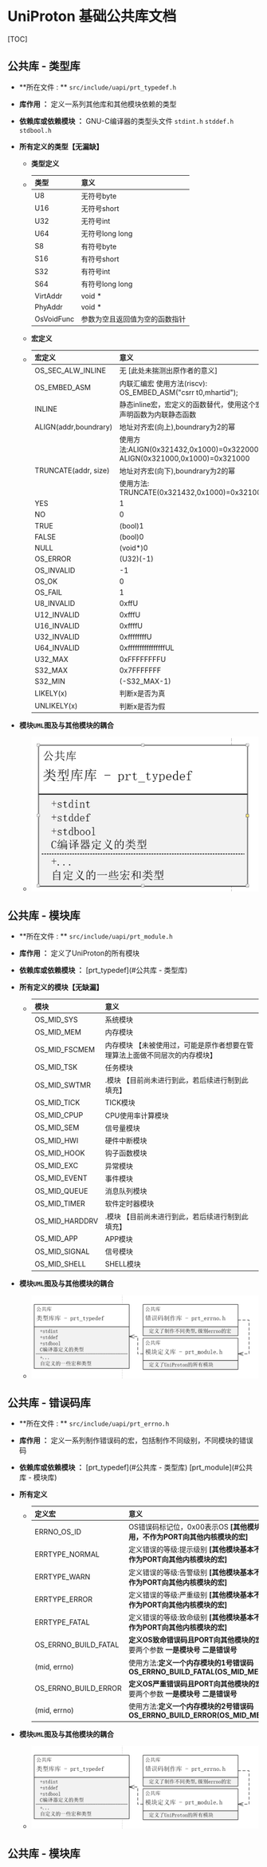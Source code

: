 # UniProton 基础公共库文档

[TOC]



## 公共库 - 类型库

- **所在文件		     : **  `src/include/uapi/prt_typedef.h`

- **库作用		        ：** 定义一系列其他库和其他模块依赖的类型

- **依赖库或依赖模块     ：** GNU-C编译器的类型头文件 `stdint.h` `stddef.h` `stdbool.h`

- **所有定义的类型【无漏缺】**

  - **类型定义**

  - | 类型       | 意义                           |
    | ---------- | ------------------------------ |
    | U8         | 无符号byte                     |
    | U16        | 无符号short                    |
    | U32        | 无符号int                      |
    | U64        | 无符号long long                |
    | S8         | 有符号byte                     |
    | S16        | 有符号short                    |
    | S32        | 有符号int                      |
    | S64        | 有符号long long                |
    | VirtAddr   | void *                         |
    | PhyAddr    | void *                         |
    | OsVoidFunc | 参数为空且返回值为空的函数指针 |

  - **宏定义**

  - | 宏定义                | 意义                                                         |
    | --------------------- | ------------------------------------------------------------ |
    | OS_SEC_ALW_INLINE     | 无 [此处未揣测出原作者的意义]                                |
    | OS_EMBED_ASM          | 内联汇编宏   使用方法(riscv):	OS_EMBED_ASM("csrr t0,mhartid"); |
    | INLINE                | 静态inline宏，宏定义的函数替代，使用这个宏声明函数为内联静态函数 |
    | ALIGN(addr,boundrary) | 地址对齐宏(向上),boundrary为2的幂                            |
    |                       | 使用方法:ALIGN(0x321432,0x1000)=0x322000  ALIGN(0x321000,0x1000)=0x321000 |
    | TRUNCATE(addr, size)  | 地址对齐宏(向下),boundrary为2的幂                            |
    |                       | 使用方法:   TRUNCATE(0x321432,0x1000)=0x321000               |
    | YES                   | 1                                                            |
    | NO                    | 0                                                            |
    | TRUE                  | (bool)1                                                      |
    | FALSE                 | (bool)0                                                      |
    | NULL                  | (void*)0                                                     |
    | OS_ERROR              | (U32)(-1)                                                    |
    | OS_INVALID            | -1                                                           |
    | OS_OK                 | 0                                                            |
    | OS_FAIL               | 1                                                            |
    | U8_INVALID            | 0xffU                                                        |
    | U12_INVALID           | 0xfffU                                                       |
    | U16_INVALID           | 0xffffU                                                      |
    | U32_INVALID           | 0xffffffffU                                                  |
    | U64_INVALID           | 0xffffffffffffffffUL                                         |
    | U32_MAX               | 0xFFFFFFFFU                                                  |
    | S32_MAX               | 0x7FFFFFFF                                                   |
    | S32_MIN               | (-S32_MAX-1)                                                 |
    | LIKELY(x)             | 判断x是否为真                                                |
    | UNLIKELY(x)           | 判断x是否为假                                                |

- **模块`UML`图及与其他模块的耦合**
  - ![](pic/UML_TYPEDEF.png)















## 公共库 - 模块库

- **所在文件		     : **  `src/include/uapi/prt_module.h`

- **库作用		        ：** 定义了UniProton的所有模块

- **依赖库或依赖模块     ：** [prt_typedef](#公共库 - 类型库) 

- **所有定义的模块【无缺漏】**

  - | 模块           | 意义                                                         |
    | -------------- | ------------------------------------------------------------ |
    | OS_MID_SYS     | 系统模块                                                     |
    | OS_MID_MEM     | 内存模块                                                     |
    | OS_MID_FSCMEM  | 内存模块 【未被使用过，可能是原作者想要在管理算法上面做不同层次的内存模块】 |
    | OS_MID_TSK     | 任务模块                                                     |
    | OS_MID_SWTMR   | .模块  【目前尚未进行到此，若后续进行制到此填充】            |
    | OS_MID_TICK    | TICK模块                                                     |
    | OS_MID_CPUP    | CPU使用率计算模块                                            |
    | OS_MID_SEM     | 信号量模块                                                   |
    | OS_MID_HWI     | 硬件中断模块                                                 |
    | OS_MID_HOOK    | 钩子函数模块                                                 |
    | OS_MID_EXC     | 异常模块                                                     |
    | OS_MID_EVENT   | 事件模块                                                     |
    | OS_MID_QUEUE   | 消息队列模块                                                 |
    | OS_MID_TIMER   | 软件定时器模块                                               |
    | OS_MID_HARDDRV | .模块  【目前尚未进行到此，若后续进行制到此填充】            |
    | OS_MID_APP     | APP模块                                                      |
    | OS_MID_SIGNAL  | 信号模块                                                     |
    | OS_MID_SHELL   | SHELL模块                                                    |

- **模块`UML`图及与其他模块的耦合**

  - ![](pic/UML_module.png)















## 公共库 - 错误码库

- **所在文件		     : **  `src/include/uapi/prt_errno.h`

- **库作用		        ：** 定义一系列制作错误码的宏，包括制作不同级别，不同模块的错误码

- **依赖库或依赖模块     ：** [prt_typedef](#公共库 - 类型库)  [prt_module](#公共库 - 模块库)

- **所有定义**

  - | 定义宏               | 意义                                                         |
    | -------------------- | ------------------------------------------------------------ |
    | ERRNO_OS_ID          | OS错误码标记位，0x00表示OS **[其他模块基本不用，不作为PORT向其他内核模块的宏]** |
    | ERRTYPE_NORMAL       | 定义错误的等级:提示级别 **[其他模块基本不用，不作为PORT向其他内核模块的宏]** |
    | ERRTYPE_WARN         | 定义错误的等级:告警级别 **[其他模块基本不用，不作为PORT向其他内核模块的宏]** |
    | ERRTYPE_ERROR        | 定义错误的等级:严重级别 **[其他模块基本不用，不作为PORT向其他内核模块的宏]** |
    | ERRTYPE_FATAL        | 定义错误的等级:致命级别 **[其他模块基本不用，不作为PORT向其他内核模块的宏]** |
    | OS_ERRNO_BUILD_FATAL | **定义OS致命错误码且PORT向其他模块的宏** ,宏需要两个参数 **一是模块号 二是错误号** |
    | (mid, errno)         | 使用方法:**定义一个内存模块的1号错误码  OS_ERRNO_BUILD_FATAL(OS_MID_MEM,0x1)** |
    | OS_ERRNO_BUILD_ERROR | **定义OS严重错误码且PORT向其他模块的宏**,宏需要两个参数 **一是模块号 二是错误号** |
    | (mid, errno)         | 使用方法:**定义一个内存模块的2号错误码  OS_ERRNO_BUILD_ERROR(OS_MID_MEM,0x1)** |

- **模块`UML`图及与其他模块的耦合**

  - ![](pic/UML_module.png)



















## 公共库 - 模块库